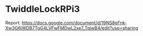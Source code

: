 # TwiddleLockRPi3
 Report: https://docs.google.com/document/d/19NS8eFnk-Xw3G6jWDB7TgG4LVFwFMDwL2xe7_TqjwB4/edit?usp=sharing

